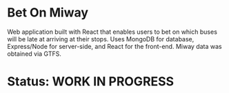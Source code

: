 # Bet On Miway

Web application built with React that enables users to bet on which buses will be late at arriving at their stops. Uses MongoDB for database, Express/Node for server-side, and React for the front-end. Miway data was obtained via GTFS.

# Status: WORK IN PROGRESS
